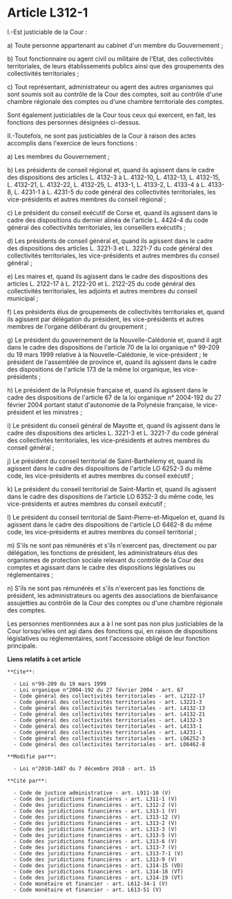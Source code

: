 # Article L312-1

I.-Est justiciable de la Cour : 

a) Toute personne appartenant au cabinet d'un membre du Gouvernement ; 

b) Tout fonctionnaire ou agent civil ou militaire de l'Etat, des collectivités territoriales, de leurs établissements publics
ainsi que des groupements des collectivités territoriales ; 

c) Tout représentant, administrateur ou agent des autres organismes qui sont soumis soit au contrôle de la Cour des comptes,
soit au contrôle d'une chambre régionale des comptes ou d'une chambre territoriale des comptes. 

Sont également justiciables de la Cour tous ceux qui exercent, en fait, les fonctions des personnes désignées ci-dessus. 

II.-Toutefois, ne sont pas justiciables de la Cour à raison des actes accomplis dans l'exercice de leurs fonctions : 

a) Les membres du Gouvernement ; 

b) Les présidents de conseil régional et, quand ils agissent dans le cadre des dispositions des articles L. 4132-3 à L.
4132-10, L. 4132-13, L. 4132-15, L. 4132-21, L. 4132-22, L. 4132-25, L. 4133-1, L. 4133-2, L. 4133-4 à L. 4133-8, L. 4231-1 à
L. 4231-5 du code général des collectivités territoriales, les vice-présidents et autres membres du conseil régional ; 

c) Le président du conseil exécutif de Corse et, quand ils agissent dans le cadre des dispositions du dernier alinéa de
l'article L. 4424-4 du code général des collectivités territoriales, les conseillers exécutifs ; 

d) Les présidents de conseil général et, quand ils agissent dans le cadre des dispositions des articles L. 3221-3 et L.
3221-7 du code général des collectivités territoriales, les vice-présidents et autres membres du conseil général ; 

e) Les maires et, quand ils agissent dans le cadre des dispositions des articles L. 2122-17 à L. 2122-20 et L. 2122-25 du
code général des collectivités territoriales, les adjoints et autres membres du conseil municipal ; 

f) Les présidents élus de groupements de collectivités territoriales et, quand ils agissent par délégation du président, les
vice-présidents et autres membres de l'organe délibérant du groupement ; 

g) Le président du gouvernement de la Nouvelle-Calédonie et, quand il agit dans le cadre des dispositions de l'article 70 de
la loi organique n° 99-209 du 19 mars 1999 relative à la Nouvelle-Calédonie, le vice-président ; le président de l'assemblée
de province et, quand ils agissent dans le cadre des dispositions de l'article 173 de la même loi organique, les vice-
présidents ; 

h) Le président de la Polynésie française et, quand ils agissent dans le cadre des dispositions de l'article 67 de la loi
organique n° 2004-192 du 27 février 2004 portant statut d'autonomie de la Polynésie française, le vice-président et les
ministres ; 

i) Le président du conseil général de Mayotte et, quand ils agissent dans le cadre des dispositions des articles L. 3221-3 et
L. 3221-7 du code général des collectivités territoriales, les vice-présidents et autres membres du conseil général ; 

j) Le président du conseil territorial de Saint-Barthélemy et, quand ils agissent dans le cadre des dispositions de l'article
LO 6252-3 du même code, les vice-présidents et autres membres du conseil exécutif ; 

k) Le président du conseil territorial de Saint-Martin et, quand ils agissent dans le cadre des dispositions de l'article LO
6352-3 du même code, les vice-présidents et autres membres du conseil exécutif ; 

l) Le président du conseil territorial de Saint-Pierre-et-Miquelon et, quand ils agissent dans le cadre des dispositions de
l'article LO 6462-8 du même code, les vice-présidents et autres membres du conseil territorial ; 

m) S'ils ne sont pas rémunérés et s'ils n'exercent pas, directement ou par délégation, les fonctions de président, les
administrateurs élus des organismes de protection sociale relevant du contrôle de la Cour des comptes et agissant dans le
cadre des dispositions législatives ou réglementaires ; 

n) S'ils ne sont pas rémunérés et s'ils n'exercent pas les fonctions de président, les administrateurs ou agents des
associations de bienfaisance assujetties au contrôle de la Cour des comptes ou d'une chambre régionale des comptes. 

Les personnes mentionnées aux a à l ne sont pas non plus justiciables de la Cour lorsqu'elles ont agi dans des fonctions qui,
en raison de dispositions législatives ou réglementaires, sont l'accessoire obligé de leur fonction principale.

**Liens relatifs à cet article**

	**Cite**:

	  - Loi n°99-209 du 19 mars 1999
	  - Loi organique n°2004-192 du 27 février 2004 - art. 67
	  - Code général des collectivités territoriales - art. L2122-17
	  - Code général des collectivités territoriales - art. L3221-3
	  - Code général des collectivités territoriales - art. L4132-13
	  - Code général des collectivités territoriales - art. L4132-21
	  - Code général des collectivités territoriales - art. L4132-3
	  - Code général des collectivités territoriales - art. L4133-1
	  - Code général des collectivités territoriales - art. L4231-1
	  - Code général des collectivités territoriales - art. LO6252-3
	  - Code général des collectivités territoriales - art. LO6462-8

	**Modifié par**:

	  - Loi n°2010-1487 du 7 décembre 2010 - art. 15

	**Cité par**:

	  - Code de justice administrative - art. L911-10 (V)
	  - Code des juridictions financières - art. L311-1 (V)
	  - Code des juridictions financières - art. L312-2 (V)
	  - Code des juridictions financières - art. L313-1 (V)
	  - Code des juridictions financières - art. L313-12 (V)
	  - Code des juridictions financières - art. L313-2 (V)
	  - Code des juridictions financières - art. L313-3 (V)
	  - Code des juridictions financières - art. L313-5 (V)
	  - Code des juridictions financières - art. L313-6 (V)
	  - Code des juridictions financières - art. L313-7 (V)
	  - Code des juridictions financières - art. L313-7-1 (V)
	  - Code des juridictions financières - art. L313-9 (V)
	  - Code des juridictions financières - art. L314-15 (VD)
	  - Code des juridictions financières - art. L314-18 (VT)
	  - Code des juridictions financières - art. L314-19 (VT)
	  - Code monétaire et financier - art. L612-34-1 (V)
	  - Code monétaire et financier - art. L613-51 (V)
